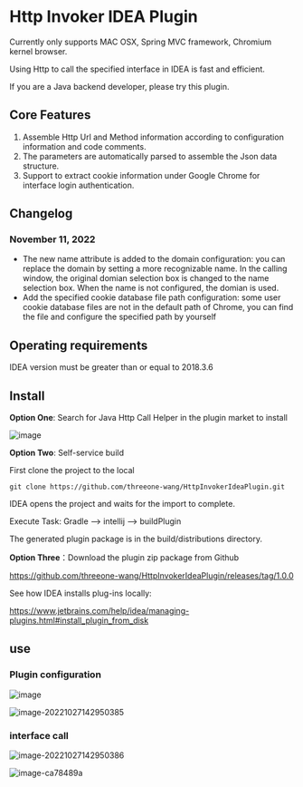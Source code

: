 # Http Invoker IDEA Plugin

Currently only supports MAC OSX, Spring MVC framework, Chromium kernel browser.

Using Http to call the specified interface in IDEA is fast and efficient.

If you are a Java backend developer, please try this plugin.

## Core Features

1. Assemble Http Url and Method information according to configuration information and code comments.
2. The parameters are automatically parsed to assemble the Json data structure.
3. Support to extract cookie information under Google Chrome for interface login authentication.

## Changelog

### November 11, 2022

- The new name attribute is added to the domain configuration: you can replace the domain by setting a more recognizable name. In the calling window, the original domian selection box is changed to the name selection box. When the name is not configured, the domian is used.
- Add the specified cookie database file path configuration: some user cookie database files are not in the default path of Chrome, you can find the file and configure the specified path by yourself

## Operating requirements

IDEA version must be greater than or equal to 2018.3.6

## Install

**Option One**: Search for Java Http Call Helper in the plugin market to install

![image](https://user-images.githubusercontent.com/41659443/198494263-652d1915-6791-444b-9aa1-5e674a75b028.png)



**Option Two**: Self-service build

First clone the project to the local

```shell
git clone https://github.com/threeone-wang/HttpInvokerIdeaPlugin.git
```

IDEA opens the project and waits for the import to complete.

Execute Task: Gradle --> intellij --> buildPlugin

The generated plugin package is in the build/distributions directory.



**Option Three**：Download the plugin zip package from Github

https://github.com/threeone-wang/HttpInvokerIdeaPlugin/releases/tag/1.0.0



See how IDEA installs plug-ins locally:

https://www.jetbrains.com/help/idea/managing-plugins.html#install_plugin_from_disk

## use

### Plugin configuration

![image](https://user-images.githubusercontent.com/41659443/198217931-96614c8d-fe41-4872-813a-b15492ed258a.png)



![image-20221027142950385](https://user-images.githubusercontent.com/41659443/198215169-23a23240-2b56-4a80-9183-b94df1c65e01.png)

### interface call

![image-20221027142950386](https://user-images.githubusercontent.com/41659443/198215766-1f2492bb-42c4-4ed7-90d0-08af9592d51c.png)



![image-ca78489a](https://user-images.githubusercontent.com/41659443/198216481-ca78489a-83ae-490b-b712-92b8e442985a.png)

